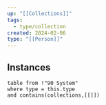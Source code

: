 ```yaml
---
up: "[[Collections]]"
tags:
  - type/collection
created: 2024-02-06
type: "[[Person]]"
---
```

## Instances

```dataview
table from !"90 System" 
where type = this.type
and contains(collections,[[]])
```
